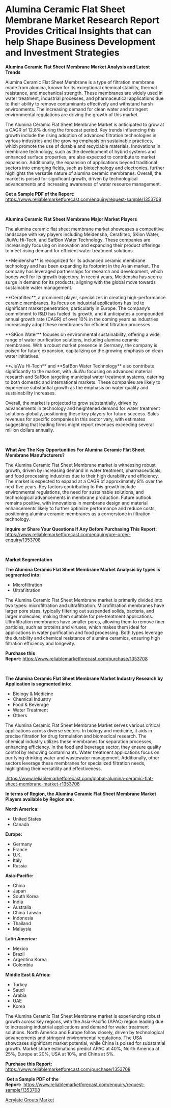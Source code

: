 <p><h1>Alumina Ceramic Flat Sheet Membrane Market Research Report Provides Critical Insights that can help Shape Business Development and Investment Strategies</h1></p><p><strong>Alumina Ceramic Flat Sheet Membrane Market Analysis and Latest Trends</strong></p>
<p><p>Alumina Ceramic Flat Sheet Membrane is a type of filtration membrane made from alumina, known for its exceptional chemical stability, thermal resistance, and mechanical strength. These membranes are widely used in water treatment, industrial processes, and pharmaceutical applications due to their ability to remove contaminants effectively and withstand harsh environments. The increasing demand for clean water and stringent environmental regulations are driving the growth of this market.</p><p>The Alumina Ceramic Flat Sheet Membrane Market is anticipated to grow at a CAGR of 12.8% during the forecast period. Key trends influencing this growth include the rising adoption of advanced filtration technologies in various industries and the growing emphasis on sustainable practices, which promote the use of durable and recyclable materials. Innovations in membrane technology, such as the development of hybrid systems and enhanced surface properties, are also expected to contribute to market expansion. Additionally, the expansion of applications beyond traditional sectors into emerging fields, such as biotechnology and electronics, further highlights the versatile nature of alumina ceramic membranes. Overall, the market is poised for significant growth, driven by technological advancements and increasing awareness of water resource management.</p></p>
<p><strong>Get a Sample PDF of the Report:&nbsp;</strong> <a href="https://www.reliablemarketforecast.com/enquiry/request-sample/1353708?utm_campaign=2145&utm_medium=2&utm_source=Github&utm_content=ia&utm_term=04022025&utm_id=alumina-ceramic-flat-sheet-membrane">https://www.reliablemarketforecast.com/enquiry/request-sample/1353708</a></p>
<p>&nbsp;</p>
<p><strong>Alumina Ceramic Flat Sheet Membrane Major Market Players</strong></p>
<p><p>The alumina ceramic flat sheet membrane market showcases a competitive landscape with key players including Meidensha, Cerafiltec, SKion Water, JiuWu Hi-Tech, and SafBon Water Technology. These companies are increasingly focusing on innovation and expanding their product offerings to meet rising demand for efficient water treatment solutions.</p><p>**Meidensha** is recognized for its advanced ceramic membrane technology and has been expanding its footprint in the Asian market. The company has leveraged partnerships for research and development, which bodes well for its growth trajectory. In recent years, Meidensha has seen a surge in demand for its products, aligning with the global move towards sustainable water management.</p><p>**Cerafiltec**, a prominent player, specializes in creating high-performance ceramic membranes. Its focus on industrial applications has led to significant market penetration, particularly in Europe. The company’s commitment to R&D has fueled its growth, and it anticipates a compounded annual growth rate (CAGR) of over 10% in the coming years as industries increasingly adopt these membranes for efficient filtration processes.</p><p>**SKion Water** focuses on environmental sustainability, offering a wide range of water purification solutions, including alumina ceramic membranes. With a robust market presence in Germany, the company is poised for future expansion, capitalizing on the growing emphasis on clean water initiatives.</p><p>**JiuWu Hi-Tech** and **SafBon Water Technology** also contribute significantly to the market, with JiuWu focusing on advanced material research and SafBon targeting municipal water treatment systems, catering to both domestic and international markets. These companies are likely to experience substantial growth as the emphasis on water quality and sustainability increases.</p><p>Overall, the market is projected to grow substantially, driven by advancements in technology and heightened demand for water treatment solutions globally, positioning these key players for future success. Sales revenues for specific companies in this sector vary, with estimates suggesting that leading firms might report revenues exceeding several million dollars annually.</p></p>
<p>&nbsp;</p>
<p><strong>What Are The Key Opportunities For Alumina Ceramic Flat Sheet Membrane Manufacturers?</strong></p>
<p><p>The Alumina Ceramic Flat Sheet Membrane market is witnessing robust growth, driven by increasing demand in water treatment, pharmaceuticals, and food processing industries due to their high durability and efficiency. The market is expected to expand at a CAGR of approximately 8% over the next five years. Key factors contributing to this growth include environmental regulations, the need for sustainable solutions, and technological advancements in membrane production. Future outlook remains positive, with innovations in membrane design and material enhancements likely to further optimize performance and reduce costs, positioning alumina ceramic membranes as a cornerstone in filtration technology.</p></p>
<p><strong>Inquire or Share Your Questions If Any Before Purchasing This Report:</strong> <a href="https://www.reliablemarketforecast.com/enquiry/pre-order-enquiry/1353708?utm_campaign=2145&utm_medium=2&utm_source=Github&utm_content=ia&utm_term=04022025&utm_id=alumina-ceramic-flat-sheet-membrane">https://www.reliablemarketforecast.com/enquiry/pre-order-enquiry/1353708</a></p>
<p>&nbsp;</p>
<p><strong>Market Segmentation</strong></p>
<p><strong>The Alumina Ceramic Flat Sheet Membrane Market Analysis by types is segmented into:</strong></p>
<p><ul><li>Microfiltration</li><li>Ultrafiltration</li></ul></p>
<p><p>The Alumina Ceramic Flat Sheet Membrane market is primarily divided into two types: microfiltration and ultrafiltration. Microfiltration membranes have larger pore sizes, typically filtering out suspended solids, bacteria, and larger molecules, making them suitable for pre-treatment applications. Ultrafiltration membranes have smaller pores, allowing them to remove finer particles, such as proteins and viruses, which makes them ideal for applications in water purification and food processing. Both types leverage the durability and chemical resistance of alumina ceramics, ensuring high filtration efficiency and longevity.</p></p>
<p><strong>Purchase this Report:&nbsp;</strong><a href="https://www.reliablemarketforecast.com/purchase/1353708?utm_campaign=2145&utm_medium=2&utm_source=Github&utm_content=ia&utm_term=04022025&utm_id=alumina-ceramic-flat-sheet-membrane">https://www.reliablemarketforecast.com/purchase/1353708</a></p>
<p>&nbsp;</p>
<p><strong>The Alumina Ceramic Flat Sheet Membrane Market Industry Research by Application is segmented into:</strong></p>
<p><ul><li>Biology & Medicine</li><li>Chemical Industry</li><li>Food & Beverage</li><li>Water Treatment</li><li>Others</li></ul></p>
<p><p>The Alumina Ceramic Flat Sheet Membrane Market serves various critical applications across diverse sectors. In biology and medicine, it aids in precise filtration for drug formulation and biomedical research. The chemical industry utilizes these membranes for separation processes, enhancing efficiency. In the food and beverage sector, they ensure quality control by removing contaminants. Water treatment applications focus on purifying drinking water and wastewater management. Additionally, other sectors leverage these membranes for specialized filtration needs, highlighting their versatility and effectiveness.</p></p>
<p><a href="https://www.reliablemarketforecast.com/global-alumina-ceramic-flat-sheet-membrane-market-r1353708?utm_campaign=2145&utm_medium=2&utm_source=Github&utm_content=ia&utm_term=04022025&utm_id=alumina-ceramic-flat-sheet-membrane">&nbsp;https://www.reliablemarketforecast.com/global-alumina-ceramic-flat-sheet-membrane-market-r1353708</a></p>
<p><strong>In terms of Region, the Alumina Ceramic Flat Sheet Membrane Market Players available by Region are:</strong></p>
<p>
    <p> <strong> North America: </strong>
        <ul>
            <li>United States</li>
            <li>Canada</li>
        </ul>
        </p> 
    <p> <strong> Europe: </strong>
        <ul>
            <li>Germany</li>
            <li>France</li>
            <li>U.K.</li>
            <li>Italy</li>
            <li>Russia</li>
        </ul>
        </p> 
    <p> <strong> Asia-Pacific: </strong>
        <ul>
            <li>China</li>
            <li>Japan</li>
            <li>South Korea</li>
            <li>India</li>
            <li>Australia</li>
            <li>China Taiwan</li>
            <li>Indonesia</li>
            <li>Thailand</li>
            <li>Malaysia</li>
        </ul>
        </p> 
    <p> <strong> Latin America: </strong>
        <ul>
            <li>Mexico</li>
            <li>Brazil</li>
            <li>Argentina Korea</li>
            <li>Colombia</li>
        </ul>
        </p> 
    <p> <strong> Middle East & Africa: </strong>
        <ul>
            <li>Turkey</li>
            <li>Saudi</li>
            <li>Arabia</li>
            <li>UAE</li>
            <li>Korea</li>
        </ul>
    </p>
    </p>
<p><p>The Alumina Ceramic Flat Sheet Membrane market is experiencing robust growth across key regions, with the Asia-Pacific (APAC) region leading due to increasing industrial applications and demand for water treatment solutions. North America and Europe follow closely, driven by technological advancements and stringent environmental regulations. The USA showcases significant market potential, while China is poised for substantial growth. Market share estimations predict APAC at 40%, North America at 25%, Europe at 20%, USA at 10%, and China at 5%.</p></p>
<p><strong>Purchase this Report: </strong><a href="https://www.reliablemarketforecast.com/purchase/1353708?utm_campaign=2145&utm_medium=2&utm_source=Github&utm_content=ia&utm_term=04022025&utm_id=alumina-ceramic-flat-sheet-membrane">https://www.reliablemarketforecast.com/purchase/1353708</a></p>
<p>&nbsp;<strong>Get a Sample PDF of the Report:&nbsp;&nbsp;</strong><a href="https://www.reliablemarketforecast.com/enquiry/request-sample/1353708?utm_campaign=2145&utm_medium=2&utm_source=Github&utm_content=ia&utm_term=04022025&utm_id=alumina-ceramic-flat-sheet-membrane">https://www.reliablemarketforecast.com/enquiry/request-sample/1353708</a></p>
<p><strong></strong></p>
<p><p><a href="https://github.com/NargisHussain432/Market-Research-Report-List-1/blob/main/acrylate-grouts-market.md?utm_campaign=2145&utm_medium=2&utm_source=Github&utm_content=ia&utm_term=04022025&utm_id=alumina-ceramic-flat-sheet-membrane">Acrylate Grouts Market</a></p></p>
